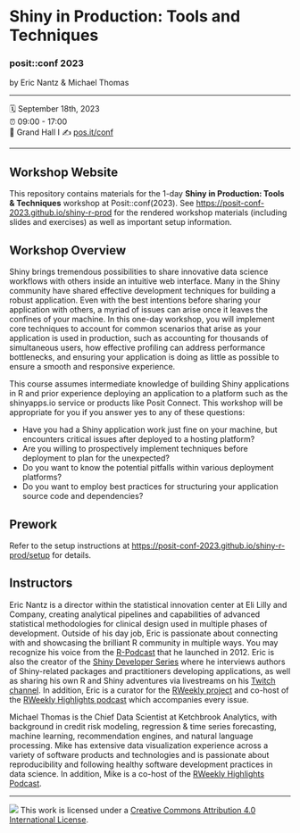 Shiny in Production: Tools and Techniques
================

### posit::conf 2023

by Eric Nantz & Michael Thomas

-----

:spiral_calendar: September 18th, 2023  
:alarm_clock:     09:00 - 17:00  
:hotel:           Grand Hall I 
:writing_hand:    [pos.it/conf](http://pos.it/conf)

-----

## Workshop Website

This repository contains materials for the 1-day **Shiny in Production: Tools & Techniques** workshop at Posit::conf(2023). See <https://posit-conf-2023.github.io/shiny-r-prod> for the rendered workshop materials (including slides and exercises) as well as important setup information.

## Workshop Overview

Shiny brings tremendous possibilities to share innovative data science workflows with others inside an intuitive web interface. Many in the Shiny community have shared effective development techniques for building a robust application. Even with the best intentions before sharing your application with others, a myriad of issues can arise once it leaves the confines of your machine.  In this one-day workshop, you will implement core techniques to account for common scenarios that arise as your application is used in production, such as accounting for thousands of simultaneous users, how effective profiling can address performance bottlenecks, and ensuring your application is doing as little as possible to ensure a smooth and responsive experience.  

This course assumes intermediate knowledge of building Shiny applications in R and prior experience deploying an application to a platform such as the shinyapps.io service or products like Posit Connect. This workshop will be appropriate for you if you answer yes to any of these questions:

* Have you had a Shiny application work just fine on your machine, but encounters critical issues after deployed to a hosting platform?
* Are you willing to prospectively implement techniques before deployment to plan for the unexpected?
* Do you want to know the potential pitfalls within various deployment platforms?
* Do you want to employ best practices for structuring your application source code and dependencies?

## Prework

Refer to the setup instructions at <https://posit-conf-2023.github.io/shiny-r-prod/setup> for details.

## Instructors

Eric Nantz is a director within the statistical innovation center at Eli Lilly and Company, creating analytical pipelines and capabilities of advanced statistical methodologies for clinical design used in multiple phases of development. Outside of his day job, Eric is passionate about connecting with and showcasing the brilliant R community in multiple ways. You may recognize his voice from the [R-Podcast](https://r-podcast.org) that he launched in 2012. Eric is also the creator of the [Shiny Developer Series](https://shinydevseries.com) where he interviews authors of Shiny-related packages and practitioners developing applications, as well as sharing his own R and Shiny adventures via livestreams on his [Twitch channel](https://twitch.tv/rpodcast). In addition, Eric is a curator for the [RWeekly project](https://rweekly.org) and co-host of the [RWeekly Highlights podcast](https://rweekly.fireside.fm) which accompanies every issue.

Michael Thomas is the Chief Data Scientist at Ketchbrook Analytics, with background in credit risk modeling, regression & time series forecasting, machine learning, recommendation engines, and natural language processing. Mike has extensive data visualization experience across a variety of software products and technologies and is passionate about reproducibility and following healthy software development practices in data science. In addition, Mike is a co-host of the [RWeekly Highlights Podcast](https://rweekly.fireside.fm).

-----

![](https://i.creativecommons.org/l/by/4.0/88x31.png) This work is
licensed under a [Creative Commons Attribution 4.0 International
License](https://creativecommons.org/licenses/by/4.0/).
